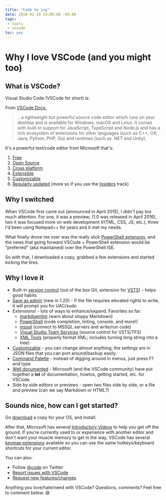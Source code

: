 ```yaml
---
title: "Code to joy"
date: 2018-02-19 14:05:00 -05:00
tags:
 - tools
 - vscode
toc: yes
---
```


# Why I love VSCode (and you might too)

## What is VSCode?

Visual Studio Code (VSCode for short) is:

From [VSCode Docs:][docs-link]
>...a lightweight but powerful source code editor which runs on your desktop and is available for Windows, macOS and Linux. It comes with built-in support for JavaScript, TypeScript and Node.js and has a rich ecosystem of extensions for other languages (such as C++, C#, Java, Python, PHP, Go) and runtimes (such as .NET and Unity).

It's a powerful text/code editor from Microsoft that's:

1. [Free](https://code.visualstudio.com/license)
2. [Open Source](https://github.com/microsoft/vscode)
3. [Cross platform](https://code.visualstudio.com/docs/supporting/requirements)
4. [Extensible](https://code.visualstudio.com/docs#top-extensions)
5. [Customizable](https://code.visualstudio.com/docs/getstarted/tips-and-tricks#_customization)
6. [Regularly updated](https://code.visualstudio.com/updates) (more so if you use the [Insiders](https://code.visualstudio.com/insiders) track)

## Why I switched

When VSCode first came out (announced in April 2015), I didn't pay too much attention. For one, it was a preview; (1.0 was released in April 2016), two it was focused more on web development (HTML, CSS, JS, etc.), three I'd been using Notepad++ for years and it met my needs.

What finally drove me over was the really slick [PowerShell extension][psext-link], and the news that going forward VSCode + PowerShell extension would be "preferred" (aka maintained) over the PowerShell ISE.

So with that, I downloaded a copy, grabbed a few extensions and started kicking the tires.

## Why I love it

* Built-in [version control][scm-link] (out of the box Git, extension for [VSTS][vstsext-link]) - helps good habits
* [Save as admin][uac-link] (new in 1.20) - if the file requires elevated rights to write, it will prompt you for UAC/sudo
* Extensions! - lots of ways to enhance/expand. Favorites so far:
    * [markdownlint][mdlintext-link] (warn about sloppy Markdown)
    * [PowerShell][psext-link] (code completion, linting, console, and more!)
    * [mssql][sqlext-link] (connect to MSSQL servers and write/run code)
    * [Visual Studio Team Services][vstsext-link] (source control for VSTS/TFS)
    * [XML Tools][xmlext-link] (properly format XML; includes turning long string into a tree)
* [Customizable][settings-link] - you can change almost anything; the settings are in JSON files that you can port around/backup easily.
* [Command Palette][palette-link] - instead of digging around in menus, just press F1 and type
* [Well documented][docs-link] - Microsoft (and the VSCode community) have put together a **lot** of documentation, howtos, getting started, etc. for VSCode.
* Side by side editors or previews - open two files side by side, or a file and preview (can we say Markdown or HTML?)

## Sounds nice, how can I get started?

Go [download][download-link] a copy for your OS, and install.

After that, Microsoft has several [Introductory Videos][introvids-link] to help you get off the ground.
If you're currently used to or experience with another editor and don't want your muscle memory to get in the way, VSCode has several [keymap extensions][keymap-link] available so you can use the same hotkeys/keyboard shortcuts for your current editor.

You can also:

* Follow [@code](https://twitter.com/code) on Twitter
* [Report issues with VSCode][issues-link]
* [Request new features/changes][features-link]

Anything you love/hate/need with VSCode? Questions, comments? Feel free to comment below. :smile:

[psext-link]:https://marketplace.visualstudio.com/items?itemName=ms-vscode.PowerShell
[xmlext-link]:https://marketplace.visualstudio.com/items?itemName=DotJoshJohnson.xml
[vstsext-link]:https://marketplace.visualstudio.com/items?itemName=ms-vsts.team
[mdlintext-link]:https://marketplace.visualstudio.com/items?itemName=DavidAnson.vscode-markdownlint
[sqlext-link]:https://marketplace.visualstudio.com/items?itemName=ms-mssql.mssql
[scm-link]:https://code.visualstudio.com/docs/editor/versioncontrol
[palette-link]:https://code.visualstudio.com/docs/getstarted/userinterface#_command-palette
[settings-link]:https://code.visualstudio.com/docs/getstarted/settings
[docs-link]:https://code.visualstudio.com/docs
[uac-link]:https://code.visualstudio.com/updates/v1_20#_save-files-that-need-admin-privileges
[introvids-link]:https://code.visualstudio.com/docs/getstarted/introvideos
[download-link]:https://code.visualstudio.com/Download
[keymap-link]:https://code.visualstudio.com/docs/getstarted/keybindings#_keymap-extensions
[issues-link]:https://www.github.com/Microsoft/vscode/issues
[features-link]:https://go.microsoft.com/fwlink/?LinkID=533482
